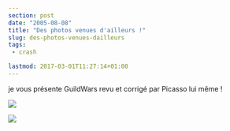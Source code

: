 ```yaml
---
section: post
date: "2005-08-08"
title: "Des photos venues d'ailleurs !"
slug: des-photos-venues-dailleurs
tags:
 - crash

lastmod: 2017-03-01T11:27:14+01:00
---
```


je vous présente GuildWars revu et corrigé par Picasso lui même ! 

![](/images/screens/gw.JPG)

![](/images/screens/cs_bug.JPG)

